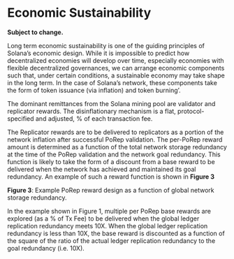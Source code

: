 # Economic Sustainability

**Subject to change.**

Long term economic sustainability is one of the guiding principles of Solana’s economic design. While it is impossible to predict how decentralized economies will develop over time, especially economies with flexible decentralized governances, we can arrange economic components such that, under certain conditions, a sustainable economy may take shape in the long term. In the case of Solana’s network, these components take the form of token issuance \(via inflation\) and token burning’.

The dominant remittances from the Solana mining pool are validator and replicator rewards. The disinflationary mechanism is a flat, protocol-specified and adjusted, % of each transaction fee.

The Replicator rewards are to be delivered to replicators as a portion of the network inflation after successful PoRep validation. The per-PoRep reward amount is determined as a function of the total network storage redundancy at the time of the PoRep validation and the network goal redundancy. This function is likely to take the form of a discount from a base reward to be delivered when the network has achieved and maintained its goal redundancy. An example of such a reward function is shown in **Figure 3**

**Figure 3**: Example PoRep reward design as a function of global network storage redundancy.

In the example shown in Figure 1, multiple per PoRep base rewards are explored \(as a % of Tx Fee\) to be delivered when the global ledger replication redundancy meets 10X. When the global ledger replication redundancy is less than 10X, the base reward is discounted as a function of the square of the ratio of the actual ledger replication redundancy to the goal redundancy \(i.e. 10X\).

